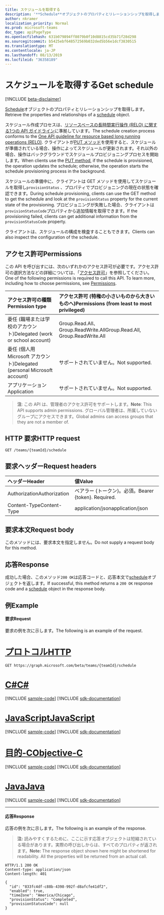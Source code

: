 ```yaml
---
title: スケジュールを取得する
description: '**Schedule**オブジェクトのプロパティとリレーションシップを取得します。'
author: nkramer
localization_priority: Normal
ms.prod: microsoft-teams
doc_type: apiPageType
ms.openlocfilehash: 631b079894ff8079b0f10d8815cd35b71f28d298
ms.sourcegitcommit: b5425ebf648572569b032ded5b56e1dcf3830515
ms.translationtype: MT
ms.contentlocale: ja-JP
ms.lasthandoff: 08/13/2019
ms.locfileid: "36358189"
---
```

# <a name="get-schedule"></a><span data-ttu-id="80c49-103">スケジュールを取得する</span><span class="sxs-lookup"><span data-stu-id="80c49-103">Get schedule</span></span>

[!INCLUDE [beta-disclaimer](../../includes/beta-disclaimer.md)]

<span data-ttu-id="80c49-104">[Schedule](../resources/schedule.md)オブジェクトのプロパティとリレーションシップを取得します。</span><span class="sxs-lookup"><span data-stu-id="80c49-104">Retrieve the properties and relationships of a [schedule](../resources/schedule.md) object.</span></span>

<span data-ttu-id="80c49-105">スケジュール作成プロセスは、[リソースベースの長時間実行操作 (RELO) に関する1つの API ガイドライン](https://github.com/Microsoft/api-guidelines/blob/master/Guidelines.md#131-resource-based-long-running-operations-relo)に準拠しています。</span><span class="sxs-lookup"><span data-stu-id="80c49-105">The schedule creation process conforms to the [One API guideline for resource based long running operations (RELO)](https://github.com/Microsoft/api-guidelines/blob/master/Guidelines.md#131-resource-based-long-running-operations-relo).</span></span>
<span data-ttu-id="80c49-106">クライアントが[PUT メソッド](team-put-schedule.md)を使用すると、スケジュールが準備されている場合、操作によってスケジュールが更新されます。それ以外の場合、操作はバックグラウンドでスケジュールプロビジョニングプロセスを開始します。</span><span class="sxs-lookup"><span data-stu-id="80c49-106">When clients use the [PUT method](team-put-schedule.md), if the schedule is provisioned, the operation updates the schedule; otherwise, the operation starts the schedule provisioning process in the background.</span></span>

<span data-ttu-id="80c49-107">スケジュールの準備中に、クライアントは GET メソッドを使用してスケジュールを取得し`provisionStatus` 、プロパティでプロビジョニングの現在の状態を確認できます。</span><span class="sxs-lookup"><span data-stu-id="80c49-107">During schedule provisioning, clients can use the GET method to get the schedule and look at the `provisionStatus` property for the current state of the provisioning.</span></span> <span data-ttu-id="80c49-108">プロビジョニングが失敗した場合、クライアントは`provisionStatusCode`プロパティから追加情報を取得できます。</span><span class="sxs-lookup"><span data-stu-id="80c49-108">If the provisioning failed, clients can get additional information from the `provisionStatusCode` property.</span></span>

<span data-ttu-id="80c49-109">クライアントは、スケジュールの構成を検査することもできます。</span><span class="sxs-lookup"><span data-stu-id="80c49-109">Clients can also inspect the configuration of the schedule.</span></span>

## <a name="permissions"></a><span data-ttu-id="80c49-110">アクセス許可</span><span class="sxs-lookup"><span data-stu-id="80c49-110">Permissions</span></span>

<span data-ttu-id="80c49-p103">この API を呼び出すには、次のいずれかのアクセス許可が必要です。アクセス許可の選択方法などの詳細については、「[アクセス許可](/graph/permissions-reference)」を参照してください。</span><span class="sxs-lookup"><span data-stu-id="80c49-p103">One of the following permissions is required to call this API. To learn more, including how to choose permissions, see [Permissions](/graph/permissions-reference).</span></span>

|<span data-ttu-id="80c49-113">アクセス許可の種類</span><span class="sxs-lookup"><span data-stu-id="80c49-113">Permission type</span></span>      | <span data-ttu-id="80c49-114">アクセス許可 (特権の小さいものから大きいものへ)</span><span class="sxs-lookup"><span data-stu-id="80c49-114">Permissions (from least to most privileged)</span></span>              |
|:--------------------|:---------------------------------------------------------|
|<span data-ttu-id="80c49-115">委任 (職場または学校のアカウント)</span><span class="sxs-lookup"><span data-stu-id="80c49-115">Delegated (work or school account)</span></span> | <span data-ttu-id="80c49-116">Group.Read.All、Group.ReadWrite.All</span><span class="sxs-lookup"><span data-stu-id="80c49-116">Group.Read.All, Group.ReadWrite.All</span></span>    |
|<span data-ttu-id="80c49-117">委任 (個人用 Microsoft アカウント)</span><span class="sxs-lookup"><span data-stu-id="80c49-117">Delegated (personal Microsoft account)</span></span> | <span data-ttu-id="80c49-118">サポートされていません。</span><span class="sxs-lookup"><span data-stu-id="80c49-118">Not supported.</span></span>    |
|<span data-ttu-id="80c49-119">アプリケーション</span><span class="sxs-lookup"><span data-stu-id="80c49-119">Application</span></span> | <span data-ttu-id="80c49-120">サポートされていません。</span><span class="sxs-lookup"><span data-stu-id="80c49-120">Not supported.</span></span> |

> <span data-ttu-id="80c49-121">**注**: この API は、管理者のアクセス許可をサポートします。</span><span class="sxs-lookup"><span data-stu-id="80c49-121">**Note**: This API supports admin permissions.</span></span> <span data-ttu-id="80c49-122">グローバル管理者は、所属していないグループにアクセスできます。</span><span class="sxs-lookup"><span data-stu-id="80c49-122">Global admins can access groups that they are not a member of.</span></span>

## <a name="http-request"></a><span data-ttu-id="80c49-123">HTTP 要求</span><span class="sxs-lookup"><span data-stu-id="80c49-123">HTTP request</span></span>

<!-- { "blockType": "ignored" } -->

```http
GET /teams/{teamId}/schedule
```

## <a name="request-headers"></a><span data-ttu-id="80c49-124">要求ヘッダー</span><span class="sxs-lookup"><span data-stu-id="80c49-124">Request headers</span></span>

| <span data-ttu-id="80c49-125">ヘッダー</span><span class="sxs-lookup"><span data-stu-id="80c49-125">Header</span></span>       | <span data-ttu-id="80c49-126">値</span><span class="sxs-lookup"><span data-stu-id="80c49-126">Value</span></span> |
|:---------------|:--------|
| <span data-ttu-id="80c49-127">Authorization</span><span class="sxs-lookup"><span data-stu-id="80c49-127">Authorization</span></span>  | <span data-ttu-id="80c49-p105">ベアラー {トークン}。必須。</span><span class="sxs-lookup"><span data-stu-id="80c49-p105">Bearer {token}. Required.</span></span>  |
| <span data-ttu-id="80c49-130">Content-Type</span><span class="sxs-lookup"><span data-stu-id="80c49-130">Content-Type</span></span>  | <span data-ttu-id="80c49-131">application/json</span><span class="sxs-lookup"><span data-stu-id="80c49-131">application/json</span></span>  |

## <a name="request-body"></a><span data-ttu-id="80c49-132">要求本文</span><span class="sxs-lookup"><span data-stu-id="80c49-132">Request body</span></span>
<span data-ttu-id="80c49-133">このメソッドには、要求本文を指定しません。</span><span class="sxs-lookup"><span data-stu-id="80c49-133">Do not supply a request body for this method.</span></span>

## <a name="response"></a><span data-ttu-id="80c49-134">応答</span><span class="sxs-lookup"><span data-stu-id="80c49-134">Response</span></span>

<span data-ttu-id="80c49-135">成功した場合、このメソッド`200 OK`は応答コードと、応答本文で[schedule](../resources/schedule.md)オブジェクトを返します。</span><span class="sxs-lookup"><span data-stu-id="80c49-135">If successful, this method returns a `200 OK` response code and a [schedule](../resources/schedule.md) object in the response body.</span></span>

## <a name="example"></a><span data-ttu-id="80c49-136">例</span><span class="sxs-lookup"><span data-stu-id="80c49-136">Example</span></span>

#### <a name="request"></a><span data-ttu-id="80c49-137">要求</span><span class="sxs-lookup"><span data-stu-id="80c49-137">Request</span></span>

<span data-ttu-id="80c49-138">要求の例を次に示します。</span><span class="sxs-lookup"><span data-stu-id="80c49-138">The following is an example of the request.</span></span>

# <a name="httptabhttp"></a>[<span data-ttu-id="80c49-139">プロトコル</span><span class="sxs-lookup"><span data-stu-id="80c49-139">HTTP</span></span>](#tab/http)
<!-- {
  "blockType": "request",
  "name": "schedule-get"
}-->
```http
GET https://graph.microsoft.com/beta/teams/{teamId}/schedule
```
# <a name="ctabcsharp"></a>[<span data-ttu-id="80c49-140">C#</span><span class="sxs-lookup"><span data-stu-id="80c49-140">C#</span></span>](#tab/csharp)
[!INCLUDE [sample-code](../includes/snippets/csharp/schedule-get-csharp-snippets.md)]
[!INCLUDE [sdk-documentation](../includes/snippets/snippets-sdk-documentation-link.md)]

# <a name="javascripttabjavascript"></a>[<span data-ttu-id="80c49-141">JavaScript</span><span class="sxs-lookup"><span data-stu-id="80c49-141">JavaScript</span></span>](#tab/javascript)
[!INCLUDE [sample-code](../includes/snippets/javascript/schedule-get-javascript-snippets.md)]
[!INCLUDE [sdk-documentation](../includes/snippets/snippets-sdk-documentation-link.md)]

# <a name="objective-ctabobjc"></a>[<span data-ttu-id="80c49-142">目的-C</span><span class="sxs-lookup"><span data-stu-id="80c49-142">Objective-C</span></span>](#tab/objc)
[!INCLUDE [sample-code](../includes/snippets/objc/schedule-get-objc-snippets.md)]
[!INCLUDE [sdk-documentation](../includes/snippets/snippets-sdk-documentation-link.md)]

# <a name="javatabjava"></a>[<span data-ttu-id="80c49-143">Java</span><span class="sxs-lookup"><span data-stu-id="80c49-143">Java</span></span>](#tab/java)
[!INCLUDE [sample-code](../includes/snippets/java/schedule-get-java-snippets.md)]
[!INCLUDE [sdk-documentation](../includes/snippets/snippets-sdk-documentation-link.md)]

---


#### <a name="response"></a><span data-ttu-id="80c49-144">応答</span><span class="sxs-lookup"><span data-stu-id="80c49-144">Response</span></span>

<span data-ttu-id="80c49-145">応答の例を次に示します。</span><span class="sxs-lookup"><span data-stu-id="80c49-145">The following is an example of the response.</span></span> 

><span data-ttu-id="80c49-p106">**注:** 読みやすくするために、ここに示す応答オブジェクトは短縮されている場合があります。実際の呼び出しからは、すべてのプロパティが返されます。</span><span class="sxs-lookup"><span data-stu-id="80c49-p106">**Note:** The response object shown here might be shortened for readability. All the properties will be returned from an actual call.</span></span>
<!-- {
  "blockType": "response",
  "truncated": true,
  "@odata.type": "microsoft.graph.schedule"
} -->

```http
HTTP/1.1 200 OK
Content-type: application/json
Content-length: 401

{
  "id": "833fc4df-c88b-4398-992f-d8afcfe41df2",
  "enabled": true,
  "timeZone": "America/Chicago",
  "provisionStatus": "Completed",
  "provisionStatusCode": null
}
```

<!-- uuid: 8fcb5dbc-d5aa-4681-8e31-b001d5168d79
2015-10-25 14:57:30 UTC -->
<!--
{
  "type": "#page.annotation",
  "description": "Get the schedule",
  "keywords": "",
  "section": "documentation",
  "tocPath": "",
  "suppressions": [
  ]
}
-->
